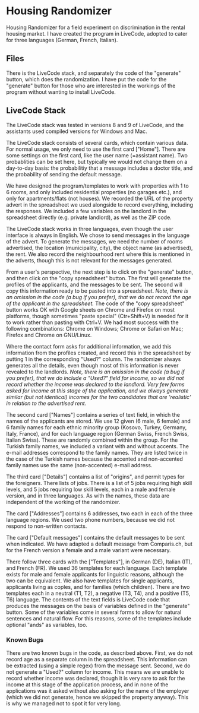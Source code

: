 # Housing Randomizer
Housing Randomizer for a field experiment on discrimination in the rental housing market. I have created the program in LiveCode, adopted to cater for three languages (German, French, Italian).

## Files
There is the LiveCode stack, and separately the code of the "generate" button, which does the randomization. I have put the code for the "generate" button for those who are interested in the workings of the program without wanting to install LiveCode.

## LiveCode Stack
The LiveCode stack was tested in versions 8 and 9 of LiveCode, and the assistants used compiled versions for Windows and Mac.

The LiveCode stack consists of several cards, which contain various data. For normal usage, we only need to use the first card ["Home"]. There are some settings on the first card, like the user name (=assistant name). Two probablities can be set here, but typically we would not change them on a day-to-day basis: the probabilitiy that a message includes a doctor title, and the probability of sending the default message.

We have designed the program/templates to work with properties with 1 to 6 rooms, and only included residential properties (no garages etc.), and only for apartments/flats (not houses). We recorded the URL of the property advert in the spreadsheet we used alongside to record everything, including the responses. We included a few variables on the landlord in the spreadsheet directly (e.g. private landlord), as well as the ZIP code.

The LiveCode stack works in three languages, even though the user interface is always in English. We chose to send messages in the language of the advert. To generate the messages, we need the number of rooms advertised, the location (municipality, city), the object name (as advertised), the rent. We also record the neighbourhood rent where this is mentioned in the adverts, though this is not relevant for the messages generated.

From a user's perspective, the next step is to click on the "generate" button, and then click on the "copy spreadsheet" button. The first will generate the profiles of the applicants, and the messages to be sent. The second will copy this information ready to be pasted into a spreadsheet. *Note, there is an omission in the code (a bug if you prefer), that we do not record the age of the applicant in the spreadsheet.* The code of the "copy spreadsheet" button works OK with Google sheets on Chrome and Firefox on most platforms, though sometimes "paste special" (Ctr+Shift+V) is needed for it to work rather than pasting with Ctrl+V. We had most success with the following combinations: Chrome on Windows; Chrome or Safari on Mac; Firefox and Chrome on GNU/Linux.

Where the contact form asks for additional information, we add this information from the profiles created, and record this in the spreadsheet by putting 1 in the corresponding "Used?" column. The randomizer always generates all the details, even though most of this information is never revealed to the landlords. *Note, there is an omission in the code (a bug if you prefer), that we do include a "Used?" field for income, so we did not record whether the income was declared to the landlord. Very few forms asked for income at this stage of the application, and we always generate similar (but not identical) incomes for the two candidates that are 'realistic' in relation to the advertised rent.*

The second card ["Names"] contains a series of text field, in which the names of the applicants are stored. We use 12 given (6 male, 6 female) and 6 family names for each ethnic minority group (Kosovo, Turkey, Germany, Italy, France), and for each language region (German Swiss, French Swiss, Italian Swiss). These are randomly combined within the group. For the Turkish family names, we included a variant with and without accents. The e-mail addresses correspond to the family names. They are listed twice in the case of the Turkish names because the accented and non-accented family names use the same (non-accented) e-mail address.

The third card ["Details"] contains a list of "origins", and permit types for the foreigners. There lists of jobs. There is a list of 5 jobs requiring high skill levels, and 5 jobs requiring low skill levels, each in a male and female version, and in three languages. As with the names, these data are independent of the working of the randomizer.

The card ["Addresses"] contains 6 addresses, two each in each of the three language regions. We used two phone numbers, because we did not respond to non-written contacts.

The card ["Default messages"] contains the default messages to be sent when indicated. We have adapted a default message from Comparis.ch, but for the French version a female and a male variant were necessary.

There follow three cards with the ["Templates"], in German (DE), Italian (IT), and French (FR). We used 36 templates for each language. Each template exists for male and female applicants for linguistic reasons, although the two can be equivalent. We also have templates for single applicants, applicants living as coples, and for families (which children). There are two templates each in a neutral (T1, T2), a negative (T3, T4), and a positive (T5, T6) language. The contents of the text fields is LiveCode code that produces the messages on the basis of variables defined in the "generate" button. Some of the variables come in several forms to allow for natural sentences and natural flow. For this reasons, some of the templates include optional "ands" as variables, too.

### Known Bugs

There are two known bugs in the code, as described above. First, we do not record age as a separate column in the spreadsheet. This information can be extracted (using a simple regex) from the message sent. Second, we do not generate a "Used?" column for income. This means we are unable to record whether income was declared, though it is very rare to ask for the income at this stage of the application process, and in none of the applications was it asked without also asking for the name of the employer (which we did not generate, hence we skipped the property anyway). This is why we managed not to spot it for very long.
